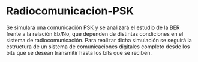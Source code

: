 # Radiocomunicacion-PSK
Se simulará una comunicación PSK y se analizará el estudio de la BER frente a la relación Eb/No, que dependen de distintas condiciones en el sistema de radiocomunicación.  Para realizar dicha simulación se seguirá la estructura de un sistema de comunicaciones digitales completo desde los bits que se desean transmitir hasta los bits que se reciben.

